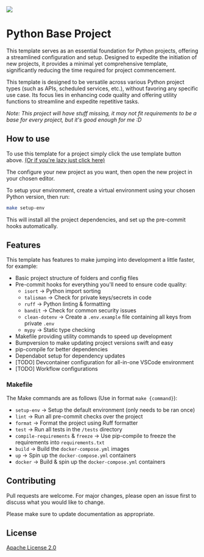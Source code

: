<a href="https://github.com/new?template_name=foundation&template_owner=scuffi">
  <img src="https://img.shields.io/badge/use%20template-light_green?style=for-the-badge&logo=github">
</a>

# Python Base Project

This template serves as an essential foundation for Python projects, offering a streamlined configuration and setup. Designed to expedite the initiation of new projects, it provides a minimal yet comprehensive template, significantly reducing the time required for project commencement.

This template is designed to be versatile across various Python project types (such as APIs, scheduled services, etc.), without favoring any specific use case. Its focus lies in enhancing code quality and offering utility functions to streamline and expedite repetitive tasks.

*Note: This project will have stuff missing, it may not fit requirements to be a base for every project, but it's good enough for me :D*

## How to use

To use this template for a project simply click the use template button above. [(Or if you're lazy just click here)](https://github.com/new?template_name=foundation&template_owner=scuffi)

The configure your new project as you want, then open the new project in your chosen editor.

To setup your environment, create a virtual environment using your chosen Python version, then run:

```bash
make setup-env
```

This will install all the project dependencies, and set up the pre-commit hooks automatically.

## Features

This template has features to make jumping into development a little faster, for example:

- Basic project structure of folders and config files
- Pre-commit hooks for everything you'll need to ensure code quality:
  - `isort` -> Python import sorting
  - `talisman` -> Check for private keys/secrets in code
  - `ruff` -> Python linting & formatting
  - `bandit` -> Check for common security issues
  - `clean-dotenv` -> Create a `.env.example` file containing all keys from private `.env`
  - `mypy` -> Static type checking
- Makefile providing utility commands to speed up development
- Bumpversion to make updating project versions swift and easy
- pip-compile for better dependencies
- Dependabot setup for dependency updates
- [TODO] Devcontainer configuration for all-in-one VSCode environment
- [TODO] Workflow configurations

### Makefile

The Make commands are as follows (Use in format `make {command}`):

- `setup-env` -> Setup the default environment (only needs to be ran once)
- `lint` -> Run all pre-commit checks over the project
- `format` -> Format the project using Ruff formatter
- `test` -> Run all tests in the `/tests` directory
- `compile-requirements` & `freeze` -> Use pip-compile to freeze the requirements into `requirements.txt`
- `build` -> Build the `docker-compose.yml` images
- `up` -> Spin up the `docker-compose.yml` containers
- `docker` -> Build & spin up the `docker-compose.yml` containers

## Contributing

Pull requests are welcome. For major changes, please open an issue first
to discuss what you would like to change.

Please make sure to update documentation as appropriate.

## License

[Apache License 2.0](https://choosealicense.com/licenses/apache-2.0/)
